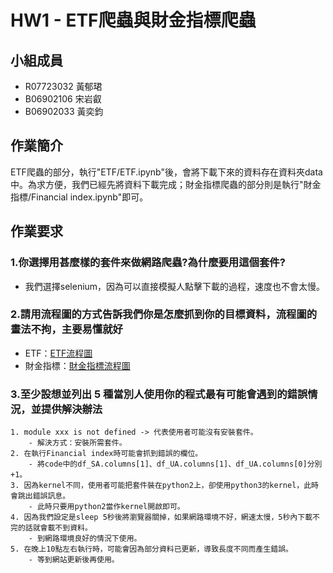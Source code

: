 # HW1 - ETF爬蟲與財金指標爬蟲
## 小組成員
- R07723032 黃郁珺
- B06902106 宋岩叡
- B06902033 黃奕鈞

## 作業簡介
ETF爬蟲的部分，執行"ETF/ETF.ipynb"後，會將下載下來的資料存在資料夾data中。為求方便，我們已經先將資料下載完成；財金指標爬蟲的部分則是執行"財金指標/Financial index.ipynb"即可。

## 作業要求

### 1.你選擇用甚麼樣的套件來做網路爬蟲?為什麼要用這個套件?
- 我們選擇selenium，因為可以直接模擬人點擊下載的過程，速度也不會太慢。

### 2.請用流程圖的方式告訴我們你是怎麼抓到你的目標資料，流程圖的畫法不拘，主要易懂就好
- ETF：[ETF流程圖](https://imgur.com/GzeV37Y)
- 財金指標：[財金指標流程圖](https://imgur.com/aRgWzZW)
### 3.至少設想並列出 5 種當別人使用你的程式最有可能會遇到的錯誤情況，並提供解決辦法
    1. module xxx is not defined -> 代表使用者可能沒有安裝套件。
        - 解決方式：安裝所需套件。
    2. 在執行Financial index時可能會抓到錯誤的欄位。
        - 將code中的df_SA.columns[1]、df_UA.columns[1]、df_UA.columns[0]分別+1。
    3. 因為kernel不同，使用者可能把套件裝在python2上，卻使用python3的kernel，此時會跳出錯誤訊息。
        - 此時只要用python2當作kernel開啟即可。
    4. 因為我們設定是sleep 5秒後將瀏覽器關掉，如果網路環境不好，網速太慢，5秒內下載不完的話就會載不到資料。
        - 到網路環境良好的情況下使用。
    5. 在晚上10點左右執行時，可能會因為部分資料已更新，導致長度不同而產生錯誤。
        - 等到網站更新後再使用。

